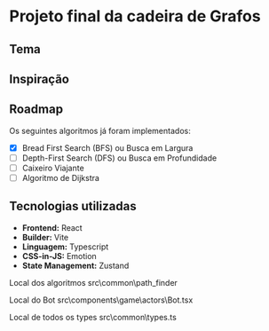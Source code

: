# Projeto final da cadeira de Grafos

## Tema

## Inspiração

## Roadmap

Os seguintes algoritmos já foram implementados:

- [x] Bread First Search (BFS) ou Busca em Largura
- [ ] Depth-First Search (DFS) ou Busca em Profundidade
- [ ] Caixeiro Viajante
- [ ] Algoritmo de Dijkstra

## Tecnologias utilizadas

- **Frontend:** React
- **Builder:** Vite
- **Linguagem:** Typescript
- **CSS-in-JS:** Emotion
- **State Management:** Zustand


Local dos algoritmos
src\common\path_finder

Local do Bot
src\components\game\actors\Bot.tsx

Local de todos os types
src\common\types.ts

